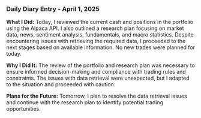 ### Daily Diary Entry - April 1, 2025

**What I Did:**
Today, I reviewed the current cash and positions in the portfolio using the Alpaca API. I also outlined a research plan focusing on market data, news, sentiment analysis, fundamentals, and macro statistics. Despite encountering issues with retrieving the required data, I proceeded to the next stages based on available information. No new trades were planned for today.

**Why I Did It:**
The review of the portfolio and research plan was necessary to ensure informed decision-making and compliance with trading rules and constraints. The issues with data retrieval were unexpected, but I adapted to the situation and proceeded with caution.

**Plans for the Future:**
Tomorrow, I plan to resolve the data retrieval issues and continue with the research plan to identify potential trading opportunities.